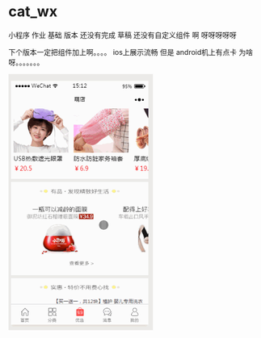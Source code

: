 # cat_wx
小程序 作业 基础 版本
还没有完成 草稿
还没有自定义组件 啊 呀呀呀呀呀 

下个版本一定把组件加上啊。。。。
ios上展示流畅 但是 android机上有点卡 为啥呀。。。。。。。

![image](https://github.com/joselyncui/cat_wx/blob/master/cut.gif)



